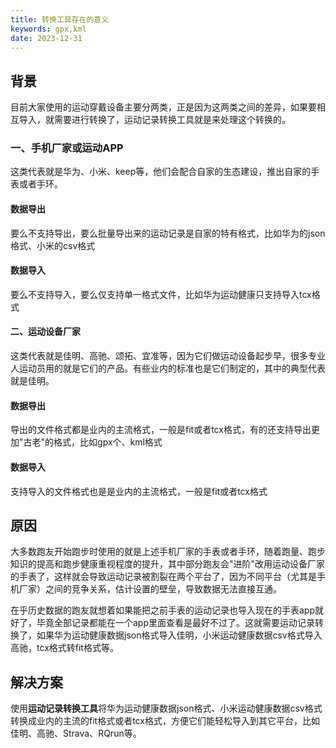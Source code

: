 ```yaml
---
title: 转换工具存在的意义
keywords: gpx,kml
date: 2023-12-31
---
```


## 背景
目前大家使用的运动穿戴设备主要分两类，正是因为这两类之间的差异，如果要相互导入，就需要进行转换了，运动记录转换工具就是来处理这个转换的。

### 一、手机厂家或运动APP
这类代表就是华为、小米、keep等，他们会配合自家的生态建设，推出自家的手表或者手环。
#### 数据导出
要么不支持导出，要么批量导出来的运动记录是自家的特有格式，比如华为的json格式、小米的csv格式
#### 数据导入
要么不支持导入，要么仅支持单一格式文件，比如华为运动健康只支持导入tcx格式

#### 二、运动设备厂家
这类代表就是佳明、高驰、颂拓、宜准等，因为它们做运动设备起步早，很多专业人运动员用的就是它们的产品。有些业内的标准也是它们制定的，其中的典型代表就是佳明。
#### 数据导出
导出的文件格式都是业内的主流格式，一般是fit或者tcx格式，有的还支持导出更加"古老"的格式，比如gpx个、kml格式
#### 数据导入
支持导入的文件格式也是是业内的主流格式，一般是fit或者tcx格式

## 原因
大多数跑友开始跑步时使用的就是上述手机厂家的手表或者手环，随着跑量、跑步知识的提高和跑步健康重视程度的提升，其中部分跑友会"进阶"改用运动设备厂家的手表了，这样就会导致运动记录被割裂在两个平台了，因为不同平台（尤其是手机厂家）之间的竞争关系，估计设置的壁垒，导致数据无法直接互通。

在乎历史数据的跑友就想着如果能把之前手表的运动记录也导入现在的手表app就好了，毕竟全部记录都能在一个app里面查看是最好不过了。这就需要运动记录转换了，如果华为运动健康数据json格式导入佳明，小米运动健康数据csv格式导入高驰，tcx格式转fit格式等。

## 解决方案
使用**运动记录转换工具**将华为运动健康数据json格式、小米运动健康数据csv格式转换成业内的主流的fit格式或者tcx格式，方便它们能轻松导入到其它平台，比如佳明、高驰、Strava、RQrun等。
